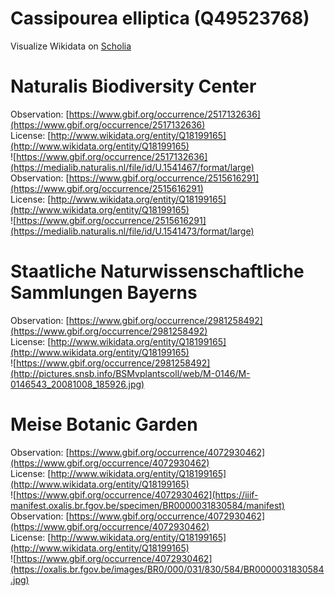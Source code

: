 
Cassipourea elliptica (Q49523768)
=================================
  
Visualize Wikidata on [Scholia](https://scholia.toolforge.org/taxon/Q49523768)
# Naturalis Biodiversity Center
  
Observation: [https://www.gbif.org/occurrence/2517132636](https://www.gbif.org/occurrence/2517132636)  
License: [http://www.wikidata.org/entity/Q18199165](http://www.wikidata.org/entity/Q18199165)  
![https://www.gbif.org/occurrence/2517132636](https://medialib.naturalis.nl/file/id/U.1541467/format/large)  
Observation: [https://www.gbif.org/occurrence/2515616291](https://www.gbif.org/occurrence/2515616291)  
License: [http://www.wikidata.org/entity/Q18199165](http://www.wikidata.org/entity/Q18199165)  
![https://www.gbif.org/occurrence/2515616291](https://medialib.naturalis.nl/file/id/U.1541473/format/large)
# Staatliche Naturwissenschaftliche Sammlungen Bayerns
  
Observation: [https://www.gbif.org/occurrence/2981258492](https://www.gbif.org/occurrence/2981258492)  
License: [http://www.wikidata.org/entity/Q18199165](http://www.wikidata.org/entity/Q18199165)  
![https://www.gbif.org/occurrence/2981258492](http://pictures.snsb.info/BSMvplantscoll/web/M-0146/M-0146543_20081008_185926.jpg)
# Meise Botanic Garden
  
Observation: [https://www.gbif.org/occurrence/4072930462](https://www.gbif.org/occurrence/4072930462)  
License: [http://www.wikidata.org/entity/Q18199165](http://www.wikidata.org/entity/Q18199165)  
![https://www.gbif.org/occurrence/4072930462](https://iiif-manifest.oxalis.br.fgov.be/specimen/BR0000031830584/manifest)  
Observation: [https://www.gbif.org/occurrence/4072930462](https://www.gbif.org/occurrence/4072930462)  
License: [http://www.wikidata.org/entity/Q18199165](http://www.wikidata.org/entity/Q18199165)  
![https://www.gbif.org/occurrence/4072930462](https://oxalis.br.fgov.be/images/BR0/000/031/830/584/BR0000031830584.jpg)